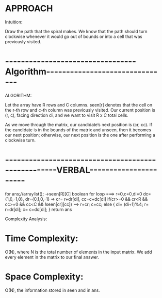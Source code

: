 # APPROACH

Intuition:

Draw the path that the spiral makes. We know that the path should turn clockwise whenever it would go out of bounds or into a cell that was previously visited.

# --------------------------------- Algorithm-------------------------------

ALGORITHM:

Let the array have R rows and C columns. seen[r] denotes that the cell on the r-th row and c-th column was previously visited. Our current position is (r, c), facing direction di, and we want to visit R x C total cells.

As we move through the matrix, our candidate’s next position is (cr, cc). If the candidate is in the bounds of the matrix and unseen, then it becomes our next position; otherwise, our next position is the one after performing a clockwise turn.

# ---------------------------------------------------VERBAL----------------------

for ans;//arraylist<integer>();
->seen[R][C] boolean
for loop ===> r=0,c=0,di=0
dc={1,0,-1,0}, dr={0,1,0,-1}  => cr= r+dr[di], cc=c+dc[di]
if(cr>=0 && cr<R && cc>=0 && cc<C && !seen[cr][cc]) ==> r=cr; c=cc;
else { di= (di+1)%4; r= r+dr[di]; c= c+dc[di]; }
return ans


Complexity Analysis:

# Time Complexity:
 O(N), where N is the total number of elements in the input matrix. We add every element in the matrix to our final answer.
#  
#  Space Complexity: 
O(N), the information stored in seen and in ans.
